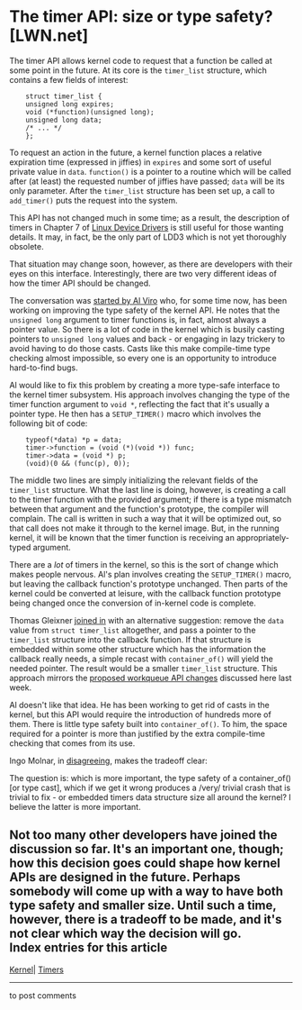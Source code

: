 # The timer API: size or type safety? [LWN.net]

The timer API allows kernel code to request that a function be called at some point in the future. At its core is the `timer_list` structure, which contains a few fields of interest: 
    
    
        struct timer_list {
    	unsigned long expires;
    	void (*function)(unsigned long);
    	unsigned long data;
    	/* ... */
        };
    

To request an action in the future, a kernel function places a relative expiration time (expressed in jiffies) in `expires` and some sort of useful private value in `data`. `function()` is a pointer to a routine which will be called after (at least) the requested number of jiffies have passed; `data` will be its only parameter. After the `timer_list` structure has been set up, a call to `add_timer()` puts the request into the system. 

This API has not changed much in some time; as a result, the description of timers in Chapter 7 of [Linux Device Drivers](/Kernel/LDD3/) is still useful for those wanting details. It may, in fact, be the only part of LDD3 which is not yet thoroughly obsolete. 

That situation may change soon, however, as there are developers with their eyes on this interface. Interestingly, there are two very different ideas of how the timer API should be changed. 

The conversation was [started by Al Viro](/Articles/212727/) who, for some time now, has been working on improving the type safety of the kernel API. He notes that the `unsigned long` argument to timer functions is, in fact, almost always a pointer value. So there is a lot of code in the kernel which is busily casting pointers to `unsigned long` values and back - or engaging in lazy trickery to avoid having to do those casts. Casts like this make compile-time type checking almost impossible, so every one is an opportunity to introduce hard-to-find bugs. 

Al would like to fix this problem by creating a more type-safe interface to the kernel timer subsystem. His approach involves changing the type of the timer function argument to `void *`, reflecting the fact that it's usually a pointer type. He then has a `SETUP_TIMER()` macro which involves the following bit of code: 
    
    
        typeof(*data) *p = data;
        timer->function = (void (*)(void *)) func;
        timer->data = (void *) p;
        (void)(0 && (func(p), 0));
    

The middle two lines are simply initializing the relevant fields of the `timer_list` structure. What the last line is doing, however, is creating a call to the timer function with the provided argument; if there is a type mismatch between that argument and the function's prototype, the compiler will complain. The call is written in such a way that it will be optimized out, so that call does not make it through to the kernel image. But, in the running kernel, it will be known that the timer function is receiving an appropriately-typed argument. 

There are a _lot_ of timers in the kernel, so this is the sort of change which makes people nervous. Al's plan involves creating the `SETUP_TIMER()` macro, but leaving the callback function's prototype unchanged. Then parts of the kernel could be converted at leisure, with the callback function prototype being changed once the conversion of in-kernel code is complete. 

Thomas Gleixner [joined in](/Articles/212728/) with an alternative suggestion: remove the `data` value from `struct timer_list` altogether, and pass a pointer to the `timer_list` structure into the callback function. If that structure is embedded within some other structure which has the information the callback really needs, a simple recast with `container_of()` will yield the needed pointer. The result would be a smaller `timer_list` structure. This approach mirrors the [proposed workqueue API changes](http://lwn.net/Articles/211279/) discussed here last week. 

Al doesn't like that idea. He has been working to get rid of casts in the kernel, but this API would require the introduction of hundreds more of them. There is little type safety built into `container_of()`. To him, the space required for a pointer is more than justified by the extra compile-time checking that comes from its use. 

Ingo Molnar, in [disagreeing](/Articles/212730/), makes the tradeoff clear: 

The question is: which is more important, the type safety of a container_of() [or type cast], which if we get it wrong produces a /very/ trivial crash that is trivial to fix - or embedded timers data structure size all around the kernel? I believe the latter is more important. 

Not too many other developers have joined the discussion so far. It's an important one, though; how this decision goes could shape how kernel APIs are designed in the future. Perhaps somebody will come up with a way to have both type safety and smaller size. Until such a time, however, there is a tradeoff to be made, and it's not clear which way the decision will go.  
Index entries for this article  
---  
[Kernel](/Kernel/Index)| [Timers](/Kernel/Index#Timers)  
  


* * *

to post comments 
